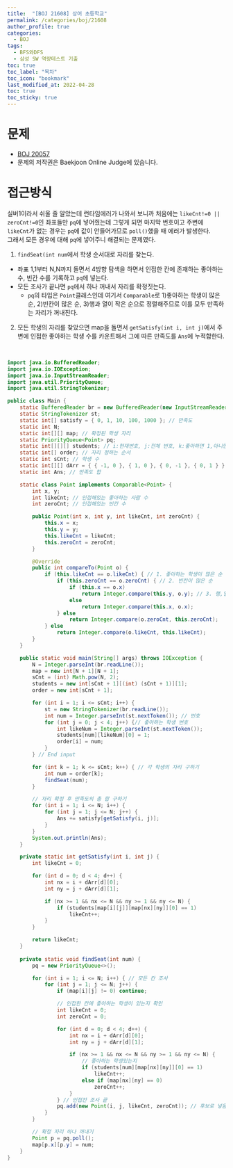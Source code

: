 ```yaml
---
title:  "[BOJ 21608] 상어 초등학교"
permalink: /categories/boj/21608
author_profile: true
categories:
  - BOJ
tags:
  - BFS와DFS  
  - 삼성 SW 역량테스트 기출   
toc: true	
toc_label: "목차"
toc_icon: "bookmark"
last_modified_at: 2022-04-28
toc: true
toc_sticky: true
---
```


# 문제
- [BOJ 20057](https://www.acmicpc.net/problem/21608)  
- 문제의 저작권은 Baekjoon Online Judge에 있습니다.  

# 접근방식  
실버1이라서 쉬울 줄 알았는데 런타임에러가 나와서 보니까 처음에는 `likeCnt!=0 || zeroCnt!=0`인 좌표들만 `pq`에 넣어줬는데 그렇게 되면 마지막 번호이고 주변에 `likeCnt`가 없는 경우는 `pq`에 값이 안들어가므로 `poll()`했을 때 에러가 발생한다.  
그래서 모든 경우에 대해 `pq`에 넣어주니 해결되는 문제였다.  

1. `findSeat(int num`에서 학생 순서대로 자리를 찾는다.
  - 좌표 1,1부터 N,N까지 돌면서 4방향 탐색을 하면서 인접한 칸에 존재하는 좋아하는 수, 빈칸 수를 기록하고 `pq`에 넣는다.
  - 모든 조사가 끝나면 `pq`에서 하나 꺼내서 자리를 확정짓는다.  
    - `pq`의 타입은 `Point`클래스인데 여기서 `Comparable`로 1)좋아하는 학생이 많은 순, 2)빈칸이 많은 순, 3)행과 열이 작은 순으로 정렬해주므로 이를 모두 만족하는 자리가 꺼내진다.  
2. 모든 학생의 자리를 찾았으면 map을 돌면서 `getSatisfy(int i, int j)`에서 주변에 인접한 좋아하는 학생 수를 카운트해서 그에 따른 만족도를 `Ans`에 누적합한다.  

<br/>

```java  
import java.io.BufferedReader;
import java.io.IOException;
import java.io.InputStreamReader;
import java.util.PriorityQueue;
import java.util.StringTokenizer;

public class Main {
	static BufferedReader br = new BufferedReader(new InputStreamReader(System.in));
	static StringTokenizer st;
	static int[] satisfy = { 0, 1, 10, 100, 1000 }; // 만족도
	static int N;
	static int[][] map; // 확정된 학생 자리
	static PriorityQueue<Point> pq;
	static int[][][] students; // i:현재번호, j:전체 번호, k:좋아하면 1,아니면 0
	static int[] order; // 자리 정하는 순서
	static int sCnt; // 학생 수
	static int[][] dArr = { { -1, 0 }, { 1, 0 }, { 0, -1 }, { 0, 1 } };
	static int Ans; // 만족도 합

	static class Point implements Comparable<Point> {
		int x, y;
		int likeCnt; // 인접해있는 좋아하는 사람 수
		int zeroCnt; // 인접해있는 빈칸 수

		public Point(int x, int y, int likeCnt, int zeroCnt) {
			this.x = x;
			this.y = y;
			this.likeCnt = likeCnt;
			this.zeroCnt = zeroCnt;
		}

		@Override
		public int compareTo(Point o) {
			if (this.likeCnt == o.likeCnt) { // 1. 좋아하는 학생이 많은 순
				if (this.zeroCnt == o.zeroCnt) { // 2. 빈칸이 많은 순
					if (this.x == o.x)
						return Integer.compare(this.y, o.y); // 3. 행,열 작은순
					else
						return Integer.compare(this.x, o.x);
				} else
					return Integer.compare(o.zeroCnt, this.zeroCnt);
			} else
				return Integer.compare(o.likeCnt, this.likeCnt);
		}
	}

	public static void main(String[] args) throws IOException {
		N = Integer.parseInt(br.readLine());
		map = new int[N + 1][N + 1];
		sCnt = (int) Math.pow(N, 2);
		students = new int[sCnt + 1][(int) (sCnt + 1)][1];
		order = new int[sCnt + 1];

		for (int i = 1; i <= sCnt; i++) {
			st = new StringTokenizer(br.readLine());
			int num = Integer.parseInt(st.nextToken()); // 번호
			for (int j = 0; j < 4; j++) {// 좋아하는 학생 번호
				int likeNum = Integer.parseInt(st.nextToken());
				students[num][likeNum][0] = 1;
				order[i] = num;
			}
		} // End input

		for (int k = 1; k <= sCnt; k++) { // 각 학생의 자리 구하기
			int num = order[k];
			findSeat(num);
		}

		// 자리 확정 후 만족도의 총 합 구하기
		for (int i = 1; i <= N; i++) {
			for (int j = 1; j <= N; j++) {
				Ans += satisfy[getSatisfy(i, j)];
			}
		}
		System.out.println(Ans);
	}

	private static int getSatisfy(int i, int j) {
		int likeCnt = 0;

		for (int d = 0; d < 4; d++) {
			int nx = i + dArr[d][0];
			int ny = j + dArr[d][1];

			if (nx >= 1 && nx <= N && ny >= 1 && ny <= N) {
				if (students[map[i][j]][map[nx][ny]][0] == 1)
					likeCnt++;
			}
		}

		return likeCnt;
	}
	
	private static void findSeat(int num) {
		pq = new PriorityQueue<>();

		for (int i = 1; i <= N; i++) { // 모든 칸 조사
			for (int j = 1; j <= N; j++) {
				if (map[i][j] != 0) continue;

				// 인접한 칸에 좋아하는 학생이 있는지 확인
				int likeCnt = 0;
				int zeroCnt = 0;

				for (int d = 0; d < 4; d++) {
					int nx = i + dArr[d][0];
					int ny = j + dArr[d][1];

					if (nx >= 1 && nx <= N && ny >= 1 && ny <= N) {
						// 좋아하는 학생있는지
						if (students[num][map[nx][ny]][0] == 1)
							likeCnt++;
						else if (map[nx][ny] == 0)
							zeroCnt++;
					}
				} // 인접칸 조사 끝
				pq.add(new Point(i, j, likeCnt, zeroCnt)); // 후보로 넣음
			}
		}

		// 확정 자리 하나 꺼내기
		Point p = pq.poll();
		map[p.x][p.y] = num;
	}
}
```